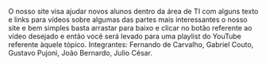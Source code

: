 O nosso site visa ajudar novos alunos dentro da área de TI com alguns texto e links para vídeos sobre algumas das partes 
mais interessantes o nosso site e bem simples basta arrastar para baixo e clicar no botão referente ao vídeo desejado e
então você será levado para uma playlist do YouTube referente àquele tópico. 
Integrantes: Fernando de Carvalho, Gabriel Couto, Gustavo Pujoni, João Bernardo, Julio César.

